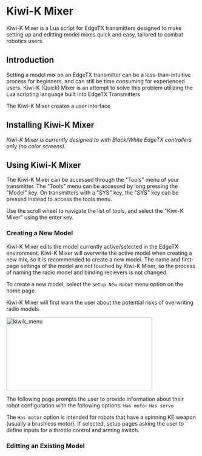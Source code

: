 # Kiwi-K Mixer
Kiwi-K Mixer is a Lua script for EdgeTX transmitters designed to make setting up and editting model mixes quick and easy, tailored to combat robotics users.

## Introduction
Setting a model mix on an EdgeTX transmitter can be a less-than-intuitive process for beginners, and can still be time consuming for experienced users.  Kiwi-K (Quick) Mixer is an attempt to solve this problem utilizing the Lua scripting language built into EdgeTX Transmitters

The Kiwi-K Mixer creates a user interface

## Installing Kiwi-K Mixer

*Kiwi-K Mixer is currently designed to with Black/White EdgeTX controllers only (no color screens).* 

## Using Kiwi-K Mixer
The Kiwi-K Mixer can be accessed through the "Tools" menu of your transmitter.  The "Tools" menu can be accessed by long pressing the "Model" key.  On transmitters with a "SYS" key, the "SYS" key can be pressed instead to access the tools menu.


Use the scroll wheel to navigate the list of tools, and select the "Kiwi-K Mixer" using the enter key.

### Creating a New Model
Kiwi-K Mixer edits the model currently active/selected in the EdgeTX environment.  Kiwi-K Mixer will overwrite the active model when creating a new mix, so it is recommended to create a new model.  The name and first-page settings of the model are not touched by Kiwi-K Mixer, so the process of naming the radio model and binding recievers is not changed.

To create a new model, select the `Setup New Robot` menu option on the home page.

Kiwi-K Mixer will first warn the user about the potential risks of overwriting radio models.

<img width="384" height="192" alt="kiwik_menu" src="https://github.com/user-attachments/assets/0969a41e-6d35-416b-ba20-c0073a2be8db" />


The following page prompts the user to provide information about their robot configuration with the following options:
`Has motor`
`Has servo`

The `Has motor` option is intended for robots that have a spinning KE weapon (usually a brushless motor).  If selected, setup pages asking the user to define inputs for a throttle control and arming switch. 


### Editting an Existing Model
